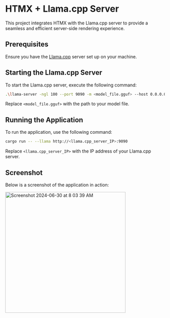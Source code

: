 # HTMX + Llama.cpp Server

This project integrates HTMX with the Llama.cpp server to provide a seamless and efficient server-side rendering experience.

## Prerequisites

Ensure you have the [Llama.cpp](https://github.com/ggerganov/llama.cpp/) server set up on your machine.

## Starting the Llama.cpp Server

To start the Llama.cpp server, execute the following command:

```bash
.\llama-server -ngl 100 --port 9090 -m <model_file.gguf> --host 0.0.0.0
```

Replace `<model_file.gguf>` with the path to your model file.

## Running the Application

To run the application, use the following command:

```bash
cargo run -- --llama http://<llama.cpp_server_IP>:9090
```

Replace `<llama.cpp_server_IP>` with the IP address of your Llama.cpp server.

## Screenshot

Below is a screenshot of the application in action:

<img width="380" alt="Screenshot 2024-06-30 at 8 03 39 AM" src="https://github.com/richardanaya/htmx_llamacpp_server/assets/294042/0f49a056-7f42-4c87-90f5-8cff795ae9f9">

